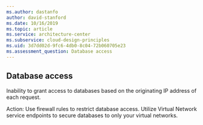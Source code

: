 ```yaml
---
ms.author: dastanfo
author: david-stanford
ms.date: 10/16/2019
ms.topic: article
ms.service: architecture-center
ms.subservice: cloud-design-principles
ms.uid: 3d7dd02d-9fc6-4db0-8c04-72b060705e23
ms.assessment_question: Database access
---
```

## Database access

Inability to grant access to databases based on the originating IP address of each request.

Action:
Use firewall rules to restrict database access. Utilize Virtual Network service endpoints to secure databases to only your virtual networks.
